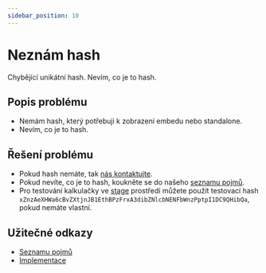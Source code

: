 ```yaml
---
sidebar_position: 10
---
```


# Neznám hash

Chybějící unikátní hash. Nevím, co je to hash.

## Popis problému

- Nemám hash, který potřebuji k zobrazení embedu nebo standalone.
- Nevím, co je to hash.

## Řešení problému

- Pokud hash nemáte, tak [nás kontaktujte](https://rentalitpro.cz/#kontakt).
- Pokud nevíte, co je to hash, koukněte se do našeho [seznamu pojmů](../tutorial-zaklady/jak-to-funguje#pojmy).
- Pro testování kalkulačky ve [stage](../tutorial-implementace/embedovane-reseni#stage-boolean) prostředí můžete použít testovací hash `xZnzAeXHWa6cBvZXtjnJB1EthBPzFrxA3dibZNlcbNENFbWnzPptpI1DC9QHibQa`, pokud nemáte vlastní.

## Užitečné odkazy

- [Seznamu pojmů](../tutorial-zaklady/jak-to-funguje#pojmy)
- [Implementace](../tutorial-implementace/uvod)

